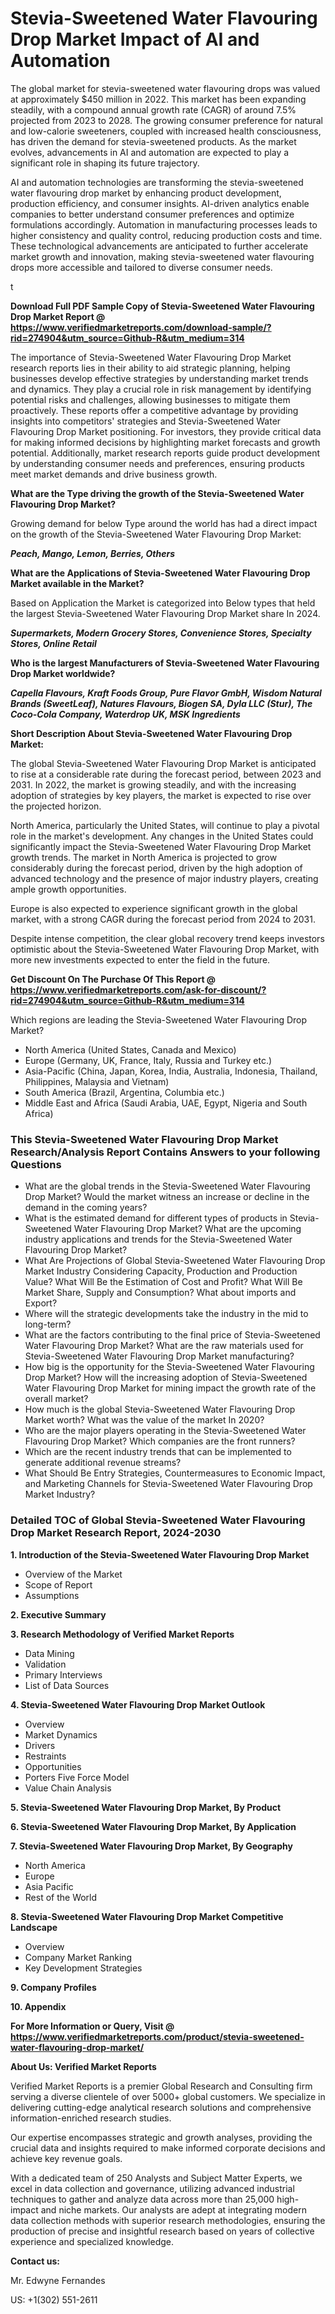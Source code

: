 <meta name="title" content="Global Stevia-Sweetened Water Flavouring Drop Market Impact of AI and Automation"><meta name="description" content="The global market for stevia-sweetened water flavouring drops was valued at approximately $450 million in 2022. This market has been expanding steadily, with a compoun"><meta name="title" content="Stevia-Sweetened Water Flavouring Drop Market Size, Share, Scope, Trends, Growth, Opportunities, Analysis, Forecast"><h1>Stevia-Sweetened Water Flavouring Drop Market Impact of AI and Automation</h1><p>The global market for stevia-sweetened water flavouring drops was valued at approximately $450 million in 2022. This market has been expanding steadily, with a compound annual growth rate (CAGR) of around 7.5% projected from 2023 to 2028. The growing consumer preference for natural and low-calorie sweeteners, coupled with increased health consciousness, has driven the demand for stevia-sweetened products. As the market evolves, advancements in AI and automation are expected to play a significant role in shaping its future trajectory.</p><p>AI and automation technologies are transforming the stevia-sweetened water flavouring drop market by enhancing product development, production efficiency, and consumer insights. AI-driven analytics enable companies to better understand consumer preferences and optimize formulations accordingly. Automation in manufacturing processes leads to higher consistency and quality control, reducing production costs and time. These technological advancements are anticipated to further accelerate market growth and innovation, making stevia-sweetened water flavouring drops more accessible and tailored to diverse consumer needs.</p>t</p><p id="" class=""><strong>Download Full PDF Sample Copy of Stevia-Sweetened Water Flavouring Drop Market Report @ <a href="https://www.verifiedmarketreports.com/download-sample/?rid=274904&utm_source=Github-R&utm_medium=314" target="_blank">https://www.verifiedmarketreports.com/download-sample/?rid=274904&utm_source=Github-R&utm_medium=314</a></strong></p><p>The importance of&nbsp;Stevia-Sweetened Water Flavouring Drop Market research reports lies in their ability to aid strategic planning, helping businesses develop effective strategies by understanding market trends and dynamics. They play a crucial role in risk management by identifying potential risks and challenges, allowing businesses to mitigate them proactively. These reports offer a competitive advantage by providing insights into competitors' strategies and Stevia-Sweetened Water Flavouring Drop Market positioning. For investors, they provide critical data for making informed decisions by highlighting market forecasts and growth potential. Additionally, market research reports guide product development by understanding consumer needs and preferences, ensuring products meet market demands and drive business growth.</p><p><strong>What are the&nbsp;Type driving the growth of the Stevia-Sweetened Water Flavouring Drop Market?</strong></p><p id="" class="">Growing demand for below Type around the world has had a direct impact on the growth of the Stevia-Sweetened Water Flavouring Drop Market:</p><em><strong>Peach, Mango, Lemon, Berries, Others</strong></em></p><strong>What are the&nbsp;Applications&nbsp;of Stevia-Sweetened Water Flavouring Drop Market available in the Market?</strong></p><p id="" class="">Based on Application the Market is categorized into Below types that held the largest Stevia-Sweetened Water Flavouring Drop Market share In 2024.</p><em><strong>Supermarkets, Modern Grocery Stores, Convenience Stores, Specialty Stores, Online Retail</strong></em></p><strong>Who is the largest Manufacturers of Stevia-Sweetened Water Flavouring Drop Market worldwide?</strong></p><p><em><strong>Capella Flavours, Kraft Foods Group, Pure Flavor GmbH, Wisdom Natural Brands (SweetLeaf), Natures Flavours, Biogen SA, Dyla LLC (Stur), The Coco-Cola Company, Waterdrop UK, MSK Ingredients</strong></em></p><p id="" class=""><strong>Short Description About Stevia-Sweetened Water Flavouring Drop Market:</strong></p><p>The global Stevia-Sweetened Water Flavouring Drop Market is anticipated to rise at a considerable rate during the forecast period, between 2023 and 2031. In 2022, the market is growing steadily, and with the increasing adoption of strategies by key players, the market is expected to rise over the projected horizon.</p><p>North America, particularly the United States, will continue to play a pivotal role in the market's development. Any changes in the United States could significantly impact the Stevia-Sweetened Water Flavouring Drop Market growth trends. The market in North America is projected to grow considerably during the forecast period, driven by the high adoption of advanced technology and the presence of major industry players, creating ample growth opportunities.</p><p>Europe is also expected to experience significant growth in the global market, with a strong CAGR during the forecast period from 2024 to 2031.</p><p>Despite intense competition, the clear global recovery trend keeps investors optimistic about the Stevia-Sweetened Water Flavouring Drop Market, with more new investments expected to enter the field in the future.</p><p id="" class=""><strong>Get Discount On The Purchase Of This Report @ <a href="https://www.verifiedmarketreports.com/ask-for-discount/?rid=274904&utm_source=Github-R&utm_medium=314" target="_blank">https://www.verifiedmarketreports.com/ask-for-discount/?rid=274904&utm_source=Github-R&utm_medium=314</a></strong></p>Which regions are leading the Stevia-Sweetened Water Flavouring Drop Market?</p><ul><li>North America (United States, Canada and Mexico)</li><li>Europe (Germany, UK, France, Italy, Russia and Turkey etc.)</li><li>Asia-Pacific (China, Japan, Korea, India, Australia, Indonesia, Thailand, Philippines, Malaysia and Vietnam)</li><li>South America (Brazil, Argentina, Columbia etc.)</li><li>Middle East and Africa (Saudi Arabia, UAE, Egypt, Nigeria and South Africa)</li></ul><h3 id="" class="">This Stevia-Sweetened Water Flavouring Drop Market Research/Analysis Report Contains Answers to your following Questions</h3><ul><li>What are the global trends in the Stevia-Sweetened Water Flavouring Drop Market? Would the market witness an increase or decline in the demand in the coming years?</li><li>What is the estimated demand for different types of products in Stevia-Sweetened Water Flavouring Drop Market? What are the upcoming industry applications and trends for the Stevia-Sweetened Water Flavouring Drop Market?</li><li>What Are Projections of Global Stevia-Sweetened Water Flavouring Drop Market Industry Considering Capacity, Production and Production Value? What Will Be the Estimation of Cost and Profit? What Will Be Market Share, Supply and Consumption? What about imports and Export?</li><li>Where will the strategic developments take the industry in the mid to long-term?</li><li>What are the factors contributing to the final price of Stevia-Sweetened Water Flavouring Drop Market? What are the raw materials used for Stevia-Sweetened Water Flavouring Drop Market manufacturing?</li><li>How big is the opportunity for the Stevia-Sweetened Water Flavouring Drop Market? How will the increasing adoption of Stevia-Sweetened Water Flavouring Drop Market for mining impact the growth rate of the overall market?</li><li>How much is the global Stevia-Sweetened Water Flavouring Drop Market worth? What was the value of the market In 2020?</li><li>Who are the major players operating in the Stevia-Sweetened Water Flavouring Drop Market? Which companies are the front runners?</li><li>Which are the recent industry trends that can be implemented to generate additional revenue streams?</li><li>What Should Be Entry Strategies, Countermeasures to Economic Impact, and Marketing Channels for Stevia-Sweetened Water Flavouring Drop Market Industry?</li></ul><h3 id="" class="">Detailed TOC of Global Stevia-Sweetened Water Flavouring Drop Market Research Report, 2024-2030</h3><p id="" class=""><strong>1. Introduction of the Stevia-Sweetened Water Flavouring Drop Market</strong></p><ul><li>Overview of the Market</li><li>Scope of Report</li><li>Assumptions</li></ul><p id="" class=""><strong>2. Executive Summary</strong></p><p id="" class=""><strong>3. Research Methodology of Verified Market Reports</strong></p><ul><li>Data Mining</li><li>Validation</li><li>Primary Interviews</li><li>List of Data Sources</li></ul><p id="" class=""><strong>4. Stevia-Sweetened Water Flavouring Drop Market Outlook</strong></p><ul><li>Overview</li><li>Market Dynamics</li><li>Drivers</li><li>Restraints</li><li>Opportunities</li><li>Porters Five Force Model</li><li>Value Chain Analysis</li></ul><p id="" class=""><strong>5. Stevia-Sweetened Water Flavouring Drop Market, By Product</strong></p><p id="" class=""><strong>6. Stevia-Sweetened Water Flavouring Drop Market, By Application</strong></p><p id="" class=""><strong>7. Stevia-Sweetened Water Flavouring Drop Market, By Geography</strong></p><ul><li>North America</li><li>Europe</li><li>Asia Pacific</li><li>Rest of the World</li></ul><p id="" class=""><strong>8. Stevia-Sweetened Water Flavouring Drop Market Competitive Landscape</strong></p><ul><li>Overview</li><li>Company Market Ranking</li><li>Key Development Strategies</li></ul><p id="" class=""><strong>9. Company Profiles</strong></p><p id="" class=""><strong>10. Appendix</strong></p><p id="" class=""><strong>For More Information or Query, Visit @ <a href="https://www.verifiedmarketreports.com/product/stevia-sweetened-water-flavouring-drop-market/" target="_blank">https://www.verifiedmarketreports.com/product/stevia-sweetened-water-flavouring-drop-market/</a></strong></p><p id="" class=""><strong>About Us: Verified Market Reports</strong></p><p id="" class="">Verified Market Reports is a premier Global Research and Consulting firm serving a diverse clientele of over 5000+ global customers. We specialize in delivering cutting-edge analytical research solutions and comprehensive information-enriched research studies.</p><p id="" class="">Our expertise encompasses strategic and growth analyses, providing the crucial data and insights required to make informed corporate decisions and achieve key revenue goals.</p><p id="" class="">With a dedicated team of 250 Analysts and Subject Matter Experts, we excel in data collection and governance, utilizing advanced industrial techniques to gather and analyze data across more than 25,000 high-impact and niche markets. Our analysts are adept at integrating modern data collection methods with superior research methodologies, ensuring the production of precise and insightful research based on years of collective experience and specialized knowledge.</p><p id="" class=""><strong>Contact us:</strong></p><p id="" class="">Mr. Edwyne Fernandes</p><p id="" class="">US: +1(302) 551-2611</p>
